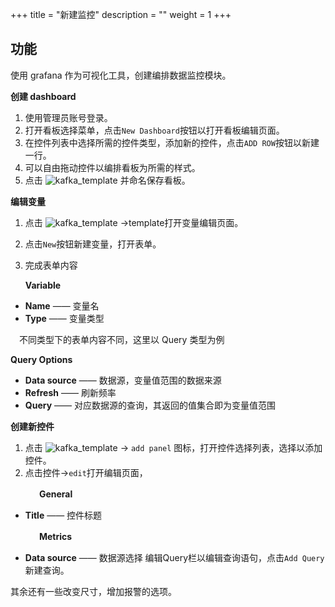 ﻿+++
title = "新建监控"
description = ""
weight = 1
+++


## 功能
使用 grafana 作为可视化工具，创建编排数据监控模块。


**创建 dashboard**

1. 使用管理员账号登录。
2. 打开看板选择菜单，点击`New Dashboard`按钮以打开看板编辑页面。
3. 在控件列表中选择所需的控件类型，添加新的控件，点击`ADD ROW`按钮以新建一行。
4. 可以自由拖动控件以编排看板为所需的样式。
5. 点击 ![kafka_template](/docs/user-guide/operating-manage/newTemplate/images/save-dashboard.png) 并命名保存看板。

**编辑变量**

1. 点击 ![kafka_template](/docs/user-guide/operating-manage/newTemplate/images/setting_new.png) ->template打开变量编辑页面。
2. 点击`New`按钮新建变量，打开表单。
3. 完成表单内容
 
    **Variable**

- **Name** —— 变量名
- **Type** —— 变量类型

　不同类型下的表单内容不同，这里以 Query 类型为例

   **Query Options**

- **Data source** —— 数据源，变量值范围的数据来源
- **Refresh** —— 刷新频率
- **Query** —— 对应数据源的查询，其返回的值集合即为变量值范围

**创建新控件**

1. 点击 ![kafka_template](/docs/user-guide/operating-manage/newTemplate/images/edit-panel.png) -> `add panel` 图标，打开控件选择列表，选择以添加控件。
2. 点击控件->`edit`打开编辑页面，
   
 　　　  **General**
  
  - **Title** —— 控件标题

 　　　  **Metrics** 

  - **Data source** —— 数据源选择
  编辑Query栏以编辑查询语句，点击`Add Query`新建查询。

  其余还有一些改变尺寸，增加报警的选项。  